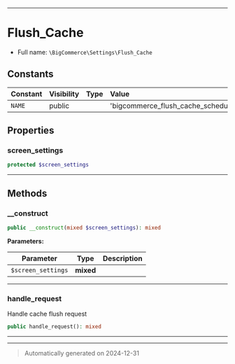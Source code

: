 ***

# Flush_Cache





* Full name: `\BigCommerce\Settings\Flush_Cache`


## Constants

| Constant | Visibility | Type | Value |
|:---------|:-----------|:-----|:------|
|`NAME`|public| |&#039;bigcommerce_flush_cache_scheduler&#039;|

## Properties


### screen_settings



```php
protected $screen_settings
```







***

## Methods


### __construct



```php
public __construct(mixed $screen_settings): mixed
```








**Parameters:**

| Parameter | Type | Description |
|-----------|------|-------------|
| `$screen_settings` | **mixed** |  |





***

### handle_request

Handle cache flush request

```php
public handle_request(): mixed
```












***


***
> Automatically generated on 2024-12-31
